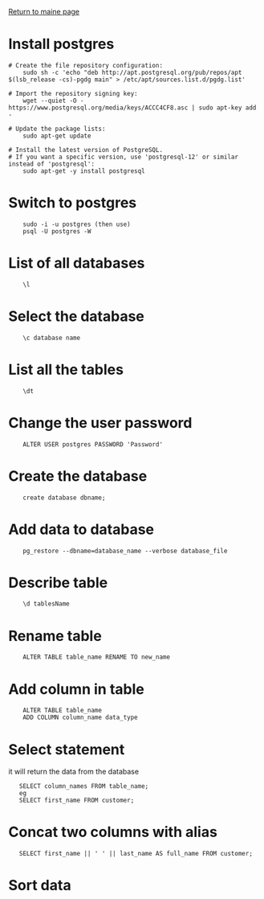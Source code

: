 [Return to maine page](../readme.md)

# Install postgres

```
# Create the file repository configuration:
    sudo sh -c 'echo "deb http://apt.postgresql.org/pub/repos/apt $(lsb_release -cs)-pgdg main" > /etc/apt/sources.list.d/pgdg.list'

# Import the repository signing key:
    wget --quiet -O - https://www.postgresql.org/media/keys/ACCC4CF8.asc | sudo apt-key add -

# Update the package lists:
    sudo apt-get update

# Install the latest version of PostgreSQL.
# If you want a specific version, use 'postgresql-12' or similar instead of 'postgresql':
    sudo apt-get -y install postgresql
```

# Switch to postgres

```
    sudo -i -u postgres (then use)
    psql -U postgres -W
```

# List of all databases

```
    \l
```

# Select the database

```
    \c database name
```

# List all the tables

```
    \dt
```

# Change the user password

```
    ALTER USER postgres PASSWORD 'Password'
```

# Create the database

```
    create database dbname;
```

# Add data to database

```
    pg_restore --dbname=database_name --verbose database_file
```

# Describe table

```
    \d tablesName
```

# Rename table

```
    ALTER TABLE table_name RENAME TO new_name
```

# Add column in table

```
    ALTER TABLE table_name
    ADD COLUMN column_name data_type
```

# Select statement

it will return the data from the database

```
   SELECT column_names FROM table_name;
   eg
   SELECT first_name FROM customer;
```

# Concat two columns with alias

```
   SELECT first_name || ' ' || last_name AS full_name FROM customer;
```

# Sort data

